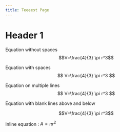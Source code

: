 ```yaml
---
title: Teeeest Page
---
```


# Header 1



Equation without spaces  
$$V=\frac{4}{3} \pi r^3$$

Equation with spaces  
$$ V=\frac{4}{3} \pi r^3 $$

Equation on multiple lines  
$$
V=\frac{4}{3} \pi r^3
$$

Equation with blank lines above and below
  
$$V=\frac{4}{3} \pi r^3$$


Inline equation : $A = \pi r^2$


